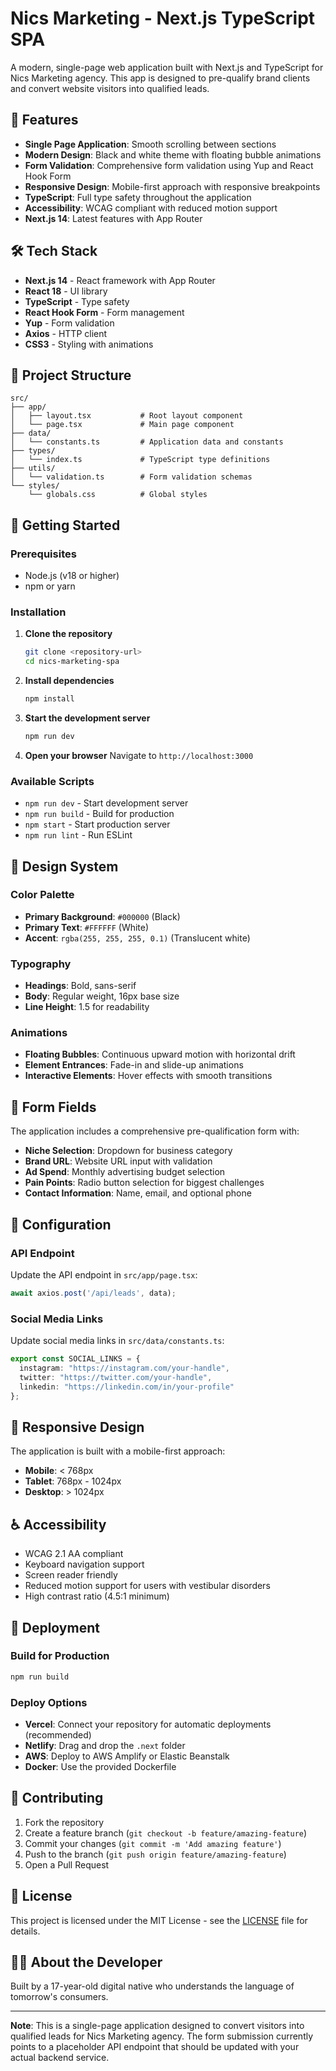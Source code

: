 # Nics Marketing - Next.js TypeScript SPA

A modern, single-page web application built with Next.js and TypeScript for Nics Marketing agency. This app is designed to pre-qualify brand clients and convert website visitors into qualified leads.

## 🚀 Features

- **Single Page Application**: Smooth scrolling between sections
- **Modern Design**: Black and white theme with floating bubble animations
- **Form Validation**: Comprehensive form validation using Yup and React Hook Form
- **Responsive Design**: Mobile-first approach with responsive breakpoints
- **TypeScript**: Full type safety throughout the application
- **Accessibility**: WCAG compliant with reduced motion support
- **Next.js 14**: Latest features with App Router

## 🛠️ Tech Stack

- **Next.js 14** - React framework with App Router
- **React 18** - UI library
- **TypeScript** - Type safety
- **React Hook Form** - Form management
- **Yup** - Form validation
- **Axios** - HTTP client
- **CSS3** - Styling with animations

## 📁 Project Structure

```
src/
├── app/
│   ├── layout.tsx           # Root layout component
│   └── page.tsx             # Main page component
├── data/
│   └── constants.ts         # Application data and constants
├── types/
│   └── index.ts             # TypeScript type definitions
├── utils/
│   └── validation.ts        # Form validation schemas
└── styles/
    └── globals.css          # Global styles
```

## 🚀 Getting Started

### Prerequisites

- Node.js (v18 or higher)
- npm or yarn

### Installation

1. **Clone the repository**
   ```bash
   git clone <repository-url>
   cd nics-marketing-spa
   ```

2. **Install dependencies**
   ```bash
   npm install
   ```

3. **Start the development server**
   ```bash
   npm run dev
   ```

4. **Open your browser**
   Navigate to `http://localhost:3000`

### Available Scripts

- `npm run dev` - Start development server
- `npm run build` - Build for production
- `npm start` - Start production server
- `npm run lint` - Run ESLint

## 🎨 Design System

### Color Palette
- **Primary Background**: `#000000` (Black)
- **Primary Text**: `#FFFFFF` (White)
- **Accent**: `rgba(255, 255, 255, 0.1)` (Translucent white)

### Typography
- **Headings**: Bold, sans-serif
- **Body**: Regular weight, 16px base size
- **Line Height**: 1.5 for readability

### Animations
- **Floating Bubbles**: Continuous upward motion with horizontal drift
- **Element Entrances**: Fade-in and slide-up animations
- **Interactive Elements**: Hover effects with smooth transitions

## 📝 Form Fields

The application includes a comprehensive pre-qualification form with:

- **Niche Selection**: Dropdown for business category
- **Brand URL**: Website URL input with validation
- **Ad Spend**: Monthly advertising budget selection
- **Pain Points**: Radio button selection for biggest challenges
- **Contact Information**: Name, email, and optional phone

## 🔧 Configuration

### API Endpoint
Update the API endpoint in `src/app/page.tsx`:
```typescript
await axios.post('/api/leads', data);
```

### Social Media Links
Update social media links in `src/data/constants.ts`:
```typescript
export const SOCIAL_LINKS = {
  instagram: "https://instagram.com/your-handle",
  twitter: "https://twitter.com/your-handle",
  linkedin: "https://linkedin.com/in/your-profile"
};
```

## 📱 Responsive Design

The application is built with a mobile-first approach:
- **Mobile**: < 768px
- **Tablet**: 768px - 1024px
- **Desktop**: > 1024px

## ♿ Accessibility

- WCAG 2.1 AA compliant
- Keyboard navigation support
- Screen reader friendly
- Reduced motion support for users with vestibular disorders
- High contrast ratio (4.5:1 minimum)

## 🚀 Deployment

### Build for Production
```bash
npm run build
```

### Deploy Options
- **Vercel**: Connect your repository for automatic deployments (recommended)
- **Netlify**: Drag and drop the `.next` folder
- **AWS**: Deploy to AWS Amplify or Elastic Beanstalk
- **Docker**: Use the provided Dockerfile

## 🤝 Contributing

1. Fork the repository
2. Create a feature branch (`git checkout -b feature/amazing-feature`)
3. Commit your changes (`git commit -m 'Add amazing feature'`)
4. Push to the branch (`git push origin feature/amazing-feature`)
5. Open a Pull Request

## 📄 License

This project is licensed under the MIT License - see the [LICENSE](LICENSE) file for details.

## 👨‍💻 About the Developer

Built by a 17-year-old digital native who understands the language of tomorrow's consumers.

---

**Note**: This is a single-page application designed to convert visitors into qualified leads for Nics Marketing agency. The form submission currently points to a placeholder API endpoint that should be updated with your actual backend service. 